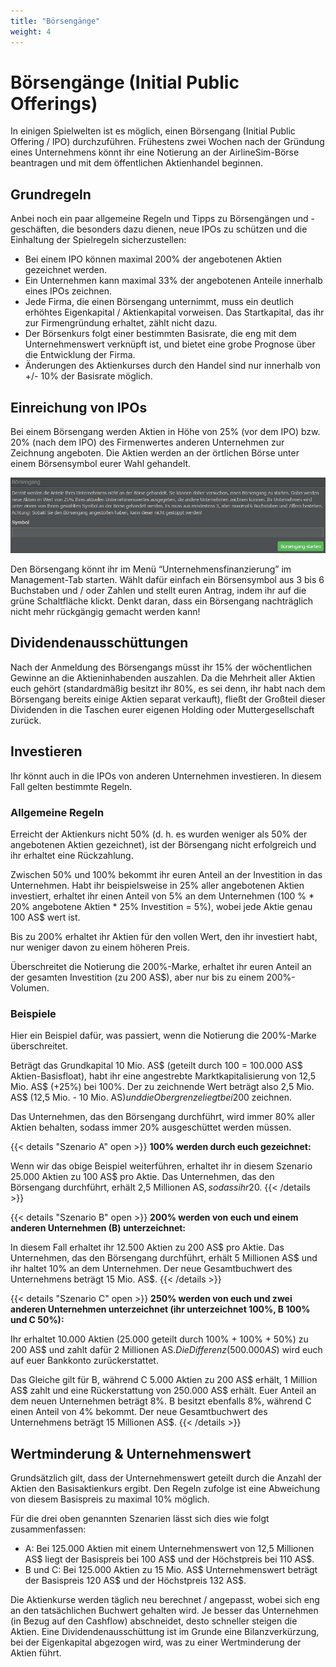 ```yaml
---
title: "Börsengänge"
weight: 4
---
```


# Börsengänge (Initial Public Offerings)

In einigen Spielwelten ist es möglich, einen Börsengang (Initial Public Offering / IPO) durchzuführen. Frühestens zwei Wochen nach der Gründung eines Unternehmens könnt ihr eine Notierung an der AirlineSim-Börse beantragen und mit dem öffentlichen Aktienhandel beginnen.

## Grundregeln

Anbei noch ein paar allgemeine Regeln und Tipps zu Börsengängen und -geschäften, die besonders dazu dienen, neue IPOs zu schützen und die Einhaltung der Spielregeln sicherzustellen:

* Bei einem IPO können maximal 200% der angebotenen Aktien gezeichnet werden.
* Ein Unternehmen kann maximal 33% der angebotenen Anteile innerhalb eines IPOs zeichnen.
* Jede Firma, die einen Börsengang unternimmt, muss ein deutlich erhöhtes Eigenkapital / Aktienkapital vorweisen. Das Startkapital, das ihr zur Firmengründung erhaltet, zählt nicht dazu.
* Der Börsenkurs folgt einer bestimmten Basisrate, die eng mit dem Unternehmenswert verknüpft ist, und bietet eine grobe Prognose über die Entwicklung der Firma.
* Änderungen des Aktienkurses durch den Handel sind nur innerhalb von +/- 10% der Basisrate möglich.

## Einreichung von IPOs

Bei einem Börsengang werden Aktien in Höhe von 25% (vor dem IPO) bzw. 20% (nach dem IPO) des Firmenwertes anderen Unternehmen zur Zeichnung angeboten. Die Aktien werden an der örtlichen Börse unter einem Börsensymbol eurer Wahl gehandelt. 

![An die Börse gehen](boersengang_01.PNG "An die Börse gehen")

Den Börsengang könnt ihr im Menü “Unternehmensfinanzierung” im Management-Tab starten. Wählt dafür einfach ein Börsensymbol aus 3 bis 6 Buchstaben und / oder Zahlen und stellt euren Antrag, indem ihr auf die grüne Schaltfläche klickt. Denkt daran, dass ein Börsengang nachträglich nicht mehr rückgängig gemacht werden kann!

## Dividendenausschüttungen

Nach der Anmeldung des Börsengangs müsst ihr 15% der wöchentlichen Gewinne an die Aktieninhabenden auszahlen. Da die Mehrheit aller Aktien euch gehört (standardmäßig besitzt ihr 80%, es sei denn, ihr habt nach dem Börsengang bereits einige Aktien separat verkauft), fließt der Großteil dieser Dividenden in die Taschen eurer eigenen Holding oder Muttergesellschaft zurück.

## Investieren

Ihr könnt auch in die IPOs von anderen Unternehmen investieren. In diesem Fall gelten bestimmte Regeln.

### Allgemeine Regeln

Erreicht der Aktienkurs nicht 50% (d. h. es wurden weniger als 50% der angebotenen Aktien gezeichnet), ist der Börsengang nicht erfolgreich und ihr erhaltet eine Rückzahlung.

Zwischen 50% und 100% bekommt ihr euren Anteil an der Investition in das Unternehmen. Habt ihr beispielsweise in 25% aller angebotenen Aktien investiert, erhaltet ihr einen Anteil von 5% an dem Unternehmen (100 % * 20% angebotene Aktien * 25% Investition = 5%), wobei jede Aktie genau 100 AS$ wert ist.

Bis zu 200% erhaltet ihr Aktien für den vollen Wert, den ihr investiert habt, nur weniger davon zu einem höheren Preis.

Überschreitet die Notierung die 200%-Marke, erhaltet ihr euren Anteil an der gesamten Investition (zu 200 AS$), aber nur bis zu einem 200%-Volumen.

### Beispiele

Hier ein Beispiel dafür, was passiert, wenn die Notierung die 200%-Marke überschreitet.

Beträgt das Grundkapital 10 Mio. AS$ (geteilt durch 100 = 100.000 AS$ Aktien-Basisfloat), habt ihr eine angestrebte Marktkapitalisierung von 12,5 Mio. AS$ (+25%) bei 100%. Der zu zeichnende Wert beträgt also 2,5 Mio. AS$ (12,5 Mio. - 10 Mio. AS$) und die Obergrenze liegt bei 200%, d.h. ihr könnt einen Höchstwert von 5 Mio. AS$ zeichnen.

Das Unternehmen, das den Börsengang durchführt, wird immer 80% aller Aktien behalten, sodass immer 20% ausgeschüttet werden müssen.

{{< details "Szenario A" open >}}
**100% werden durch euch gezeichnet:**

Wenn wir das obige Beispiel weiterführen, erhaltet ihr in diesem Szenario 25.000 Aktien zu 100 AS$ pro Aktie. Das Unternehmen, das den Börsengang durchführt, erhält 2,5 Millionen AS$, sodass ihr 20% des Unternehmens besitzt. Der neue Gesamtbuchwert des Unternehmens beträgt dann 12,5 Millionen AS$.
{{< /details >}}

{{< details "Szenario B" open >}}
**200% werden von euch und einem anderen Unternehmen (B) unterzeichnet:**

In diesem Fall erhaltet ihr 12.500 Aktien zu 200 AS$ pro Aktie. Das Unternehmen, das den Börsengang durchführt, erhält 5 Millionen AS$ und ihr haltet 10% an dem Unternehmen. Der neue Gesamtbuchwert des Unternehmens beträgt 15 Mio. AS$.
{{< /details >}}

{{< details "Szenario C" open >}}
**250% werden von euch und zwei anderen Unternehmen unterzeichnet (ihr unterzeichnet 100%, B 100% und C 50%):**

Ihr erhaltet 10.000 Aktien (25.000 geteilt durch 100% + 100% + 50%) zu 200 AS$ und zahlt dafür 2 Millionen AS$. Die Differenz (500.000 AS$) wird euch auf euer Bankkonto zurückerstattet.

Das Gleiche gilt für B, während C 5.000 Aktien zu 200 AS$ erhält, 1 Million AS$ zahlt und eine Rückerstattung von 250.000 AS$ erhält. Euer Anteil an dem neuen Unternehmen beträgt 8%. B besitzt ebenfalls 8%, während C einen Anteil von 4% bekommt. Der neue Gesamtbuchwert des Unternehmens beträgt 15 Millionen AS$.
{{< /details >}}

## Wertminderung & Unternehmenswert

Grundsätzlich gilt, dass der Unternehmenswert geteilt durch die Anzahl der Aktien den Basisaktienkurs ergibt. Den Regeln zufolge ist eine Abweichung von diesem Basispreis zu maximal 10% möglich.

Für die drei oben genannten Szenarien lässt sich dies wie folgt zusammenfassen:

* A: Bei 125.000 Aktien mit einem Unternehmenswert von 12,5 Millionen AS$ liegt der Basispreis bei 100 AS$ und der Höchstpreis bei 110 AS$.
* B und C: Bei 125.000 Aktien zu 15 Mio. AS$ Unternehmenswert beträgt der Basispreis 120 AS$ und der Höchstpreis 132 AS$.

Die Aktienkurse werden täglich neu berechnet / angepasst, wobei sich eng an den tatsächlichen Buchwert gehalten wird. Je besser das Unternehmen (in Bezug auf den Cashflow) abschneidet, desto schneller steigen die Aktien. Eine Dividendenausschüttung ist im Grunde eine Bilanzverkürzung, bei der Eigenkapital abgezogen wird, was zu einer Wertminderung der Aktien führt.
